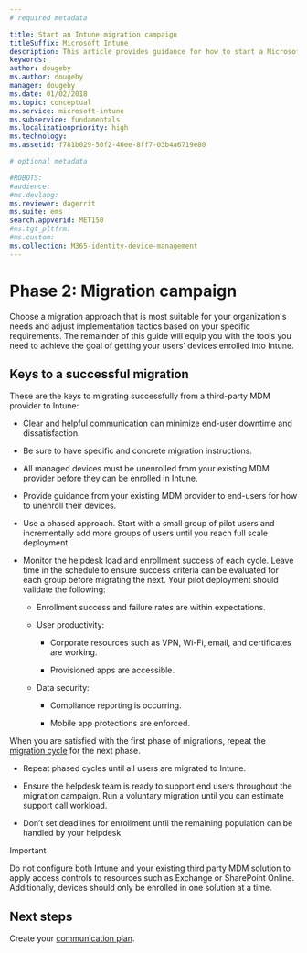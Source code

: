 ```yaml
---
# required metadata

title: Start an Intune migration campaign
titleSuffix: Microsoft Intune
description: This article provides guidance for how to start a Microsoft Intune migration campaign.
keywords:
author: dougeby
ms.author: dougeby
manager: dougeby
ms.date: 01/02/2018
ms.topic: conceptual
ms.service: microsoft-intune
ms.subservice: fundamentals
ms.localizationpriority: high
ms.technology:
ms.assetid: f781b029-50f2-46ee-8ff7-03b4a6719e80

# optional metadata

#ROBOTS:
#audience:
#ms.devlang:
ms.reviewer: dagerrit
ms.suite: ems
search.appverid: MET150
#ms.tgt_pltfrm:
#ms.custom:
ms.collection: M365-identity-device-management
---
```


# Phase 2: Migration campaign

Choose a migration approach that is most suitable for your organization's needs and adjust implementation tactics based on your specific requirements. The remainder of this guide will equip you with the tools you need to achieve the goal of getting your users’ devices enrolled into Intune.

## Keys to a successful migration

These are the keys to migrating successfully from a third-party MDM provider to Intune:

- Clear and helpful communication can minimize end-user downtime and dissatisfaction.

- Be sure to have specific and concrete migration instructions.

- All managed devices must be unenrolled from your existing MDM provider before they can be enrolled in Intune.

- Provide guidance from your existing MDM provider to end-users for how to unenroll their devices.

- Use a phased approach. Start with a small group of pilot users and incrementally add more groups of users until you reach full scale deployment.

- Monitor the helpdesk load and enrollment success of each cycle. Leave time in the schedule to ensure success criteria can be evaluated for each group before migrating the next. Your pilot deployment should validate the following:

  - Enrollment success and failure rates are within expectations.

  - User productivity:

    - Corporate resources such as VPN, Wi-Fi, email, and certificates are working.

    - Provisioned apps are accessible.

  - Data security:

    - Compliance reporting is occurring.

    - Mobile app protections are enforced.

When you are satisfied with the first phase of migrations, repeat the [migration cycle](migration-guide-cycle.md) for the next phase.

- Repeat phased cycles until all users are migrated to Intune.

- Ensure the helpdesk team is ready to support end users throughout the migration campaign. Run a voluntary migration until you can estimate support call workload.

- Don’t set deadlines for enrollment until the remaining population can be handled by your helpdesk

> [!IMPORTANT]
> Do not configure both Intune and your existing third party MDM solution to apply access controls to resources such as Exchange or SharePoint Online. Additionally, devices should only be enrolled in one solution at a time.

## Next steps

Create your [communication plan](migration-guide-communication-plan.md).
